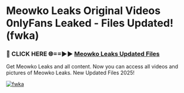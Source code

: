 # Meowko Leaks Original Videos 0nlyFans Leaked - Files Updated! (fwka)

<h3>🔴 CLICK HERE 🌐==►► <a href="https://tinyurl.com/ehrbuxhb" rel="nofollow">Meowko Leaks Updated Files</a></h3>

Get Meowko Leaks and all content. Now you can access all videos and pictures of Meowko Leaks. New Updated Files 2025!

[![fwka](https://i.imgur.com/lVYEuWS.gif)](https://tinyurl.com/ehrbuxhb)
